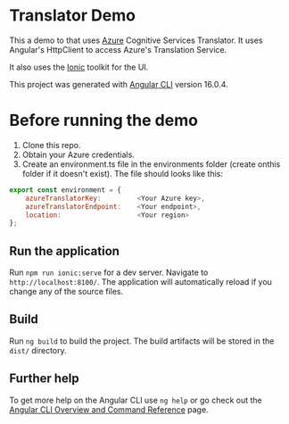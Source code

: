 # Translator Demo

This a demo to that uses [Azure](https://learn.microsoft.com/en-us/azure/) Cognitive Services Translator. It uses Angular's HttpClient to access Azure's Translation Service.

It also uses the [Ionic](https://ionicframework.com) toolkit for the UI.

This project was generated with [Angular CLI](https://github.com/angular/angular-cli) version 16.0.4.

# Before running the demo
1. Clone this repo.
2. Obtain your Azure credentials.
3. Create an environment.ts file in the environments folder (create onthis folder if it doesn't exist). The file should looks like this:

```js
export const environment = {
    azureTranslatorKey:         <Your Azure key>,
    azureTranslatorEndpoint:    <Your endpoint>,
    location:                   <Your region>
};

```


## Run the application

Run ```npm run ionic:serve``` for a dev server. Navigate to `http://localhost:8100/`. The application will automatically reload if you change any of the source files.

## Build

Run `ng build` to build the project. The build artifacts will be stored in the `dist/` directory.

## Further help

To get more help on the Angular CLI use `ng help` or go check out the [Angular CLI Overview and Command Reference](https://angular.io/cli) page.
